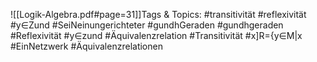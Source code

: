 
![[Logik-Algebra.pdf#page=31]]Tags & Topics:
   #transitivität
   #reflexivität
   #y∈Zund
   #SeiNeinungerichteter
   #gundhGeraden
   #gundhgeraden
   #Reflexivität
   #y∈zund
   #Äquivalenzrelation
   #Transitivität
   #x]R={y∈M|x
   #EinNetzwerk
   #Äquivalenzrelationen